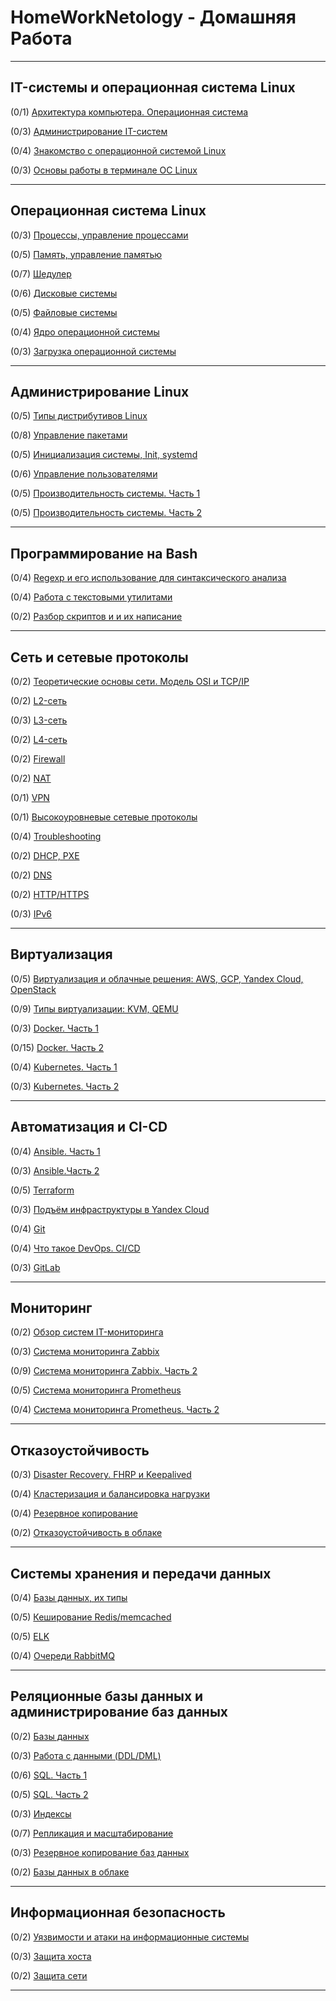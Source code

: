 # HomeWorkNetology - Домашняя Работа
-------

## IT-системы и операционная система Linux

  (0/1) [Архитектура компьютера. Операционная система](https://github.com/svpuzin/HomeWorkNetology/blob/main/IT-системы%20и%20операционная%20система%20Linux/Архитектура%20компьютера.%20Операционная%20система/homework.md)
  
  (0/3) [Администрирование IT-систем](https://github.com/svpuzin/HomeWorkNetology/blob/main/IT-системы%20и%20операционная%20система%20Linux/Администрирование%20IT-систем/homework.md)

  (0/4) [Знакомство с операционной системой Linux](https://github.com/svpuzin/HomeWorkNetology/blob/main/IT-системы%20и%20операционная%20система%20Linux/Знакомство%20с%20операционной%20системой%20Linux/homework.md)

  (0/3) [Основы работы в терминале ОС Linux](https://github.com/svpuzin/HomeWorkNetology/blob/main/IT-системы%20и%20операционная%20система%20Linux/Основы%20работы%20в%20терминале%20ОС%20Linux/homework.md)

-----

## Операционная система Linux

  (0/3) [Процессы, управление процессами](https://github.com/svpuzin/HomeWorkNetology/blob/main/Операционная%20система%20Linux/Процессы%2C%20управление%20процессами/homework.md)

  (0/5) [Память, управление памятью](https://github.com/svpuzin/HomeWorkNetology/blob/main/Операционная%20система%20Linux/Память%2C%20управление%20памятью/homework.md)

  (0/7) [Шедулер](https://github.com/svpuzin/HomeWorkNetology/blob/main/Операционная%20система%20Linux/Шедулер/homework.md)

  (0/6) [Дисковые системы](https://github.com/svpuzin/HomeWorkNetology/blob/main/Операционная%20система%20Linux/Дисковые%20системы/homework.md)

  (0/5) [Файловые системы](https://github.com/svpuzin/HomeWorkNetology/blob/main/Операционная%20система%20Linux/Файловые%20системы/homework.md)

  (0/4) [Ядро операционной системы](https://github.com/svpuzin/HomeWorkNetology/blob/main/Операционная%20система%20Linux/Ядро%20операционной%20системы/homework.md)

  (0/3) [Загрузка операционной системы](https://github.com/svpuzin/HomeWorkNetology/blob/main/Операционная%20система%20Linux/Загрузка%20операционной%20системы/homework.md)

  -----

## Администрирование Linux

  (0/5) [Типы дистрибутивов Linux](https://github.com/svpuzin/HomeWorkNetology/blob/main/Администрирование%20Linux/Типы%20дистрибутивов%20Linux/homework.md)

  (0/8) [Управление пакетами](https://github.com/svpuzin/HomeWorkNetology/blob/main/Администрирование%20Linux/Управление%20пакетами/homework.md)

  (0/5) [Инициализация системы, Init, systemd](https://github.com/svpuzin/HomeWorkNetology/blob/main/Администрирование%20Linux/Инициализация%20системы%2C%20Init%2C%20systemd/homework.md)

  (0/6) [Управление пользователями](https://github.com/svpuzin/HomeWorkNetology/blob/main/Администрирование%20Linux/Управление%20пользователями/homework.md)

  (0/5) [Производительность системы. Часть 1](https://github.com/svpuzin/HomeWorkNetology/blob/main/Администрирование%20Linux/Производительность%20системы.%20Часть%201/homework.md)

  (0/5) [Производительность системы. Часть 2](https://github.com/svpuzin/HomeWorkNetology/blob/main/Администрирование%20Linux/Производительность%20системы.%20Часть%202/homework.md)

  -----
  
## Программирование на Bash

  (0/4) [Regexp и его использование для синтаксического анализа](https://github.com/svpuzin/HomeWorkNetology/blob/main/Программирование%20на%20Bash/Regexp%20и%20его%20использование%20для%20синтаксического%20анализа/homework.md)

  (0/4) [Работа с текстовыми утилитами](https://github.com/svpuzin/HomeWorkNetology/blob/main/Программирование%20на%20Bash/Работа%20с%20текстовыми%20утилитами/homework.md)

  (0/2) [Разбор скриптов и и их написание](https://github.com/svpuzin/HomeWorkNetology/blob/main/Программирование%20на%20Bash/Разбор%20скриптов%20и%20и%20их%20написание/homework.md)

  -----

## Сеть и сетевые протоколы

  (0/2) [Теоретические основы сети. Модель OSI и TCP/IP](https://github.com/svpuzin/HomeWorkNetology/blob/main/Сеть%20и%20сетевые%20протоколы/Теоретические%20основы%20сети/homework.md)

  (0/2) [L2-сеть](https://github.com/svpuzin/HomeWorkNetology/blob/main/Сеть%20и%20сетевые%20протоколы/L2-сеть/homework.md)

  (0/3) [L3-сеть](https://github.com/svpuzin/HomeWorkNetology/blob/main/Сеть%20и%20сетевые%20протоколы/L3-сеть/homework.md)

  (0/2) [L4-сеть](https://github.com/svpuzin/HomeWorkNetology/blob/main/Сеть%20и%20сетевые%20протоколы/L4-сеть/homework.md)

  (0/2) [Firewall](https://github.com/svpuzin/HomeWorkNetology/blob/main/Сеть%20и%20сетевые%20протоколы/Firewall/homework.md)

  (0/2) [NAT](https://github.com/svpuzin/HomeWorkNetology/blob/main/Сеть%20и%20сетевые%20протоколы/NAT/homework.md)

  (0/1) [VPN](https://github.com/svpuzin/HomeWorkNetology/blob/main/Сеть%20и%20сетевые%20протоколы/VPN/homework.md)

  (0/1) [Высокоуровневые сетевые протоколы](https://github.com/svpuzin/HomeWorkNetology/blob/main/Сеть%20и%20сетевые%20протоколы/Высокоуровневые%20сетевые%20протоколы/homework.md)

  (0/4) [Troubleshooting](https://github.com/svpuzin/HomeWorkNetology/blob/main/Сеть%20и%20сетевые%20протоколы/Troubleshooting/homework.md)

  (0/2) [DHCP, PXE](https://github.com/svpuzin/HomeWorkNetology/blob/main/Сеть%20и%20сетевые%20протоколы/DHCP%2C%20PXE/homework.md)

  (0/2) [DNS](https://github.com/svpuzin/HomeWorkNetology/blob/main/Сеть%20и%20сетевые%20протоколы/DNS/homework.md)

  (0/2) [HTTP/HTTPS](https://github.com/svpuzin/HomeWorkNetology/blob/main/Сеть%20и%20сетевые%20протоколы/HTTP%20HTTPS/homework.md)

  (0/3) [IPv6](https://github.com/svpuzin/HomeWorkNetology/blob/main/Сеть%20и%20сетевые%20протоколы/IPv6/homework.md)

  -----

## Виртуализация

  (0/5) [Виртуализация и облачные решения: AWS, GCP, Yandex Cloud, OpenStack](https://github.com/svpuzin/HomeWorkNetology/blob/main/Виртуализация/Виртуализация%20и%20облачные%20решения.%20AWS%2C%20GCP%2C%20Яндекс.Облако%2C%20Openstack/homemade.md)

  (0/9) [Типы виртуализации: KVM, QEMU](https://github.com/svpuzin/HomeWorkNetology/blob/main/Виртуализация/Типы%20виртуализаций%20KVM,%20QEMU/homemade.md)

  (0/3) [Docker. Часть 1](https://github.com/svpuzin/HomeWorkNetology/blob/main/Виртуализация/Docker/homework.md)

  (0/15) [Docker. Часть 2](https://github.com/svpuzin/HomeWorkNetology/blob/main/Виртуализация/Docker.%20Часть%202/homework.md)

  (0/4) [Kubernetes. Часть 1](https://github.com/svpuzin/HomeWorkNetology/blob/main/Виртуализация/Kubernetes/homework.md)

  (0/3) [Kubernetes. Часть 2](https://github.com/svpuzin/HomeWorkNetology/blob/main/Виртуализация/Kubernetes.%20Часть%202/homework.md)

  -----

## Автоматизация и CI-СD

  (0/4) [Ansible. Часть 1](https://github.com/svpuzin/HomeWorkNetology/blob/main/Автоматизация%20и%20CI-СD/Ansible.%20Часть%201/homework.md)

  (0/3) [Ansible.Часть 2](https://github.com/svpuzin/HomeWorkNetology/blob/main/Автоматизация%20и%20CI-СD/Ansible.Часть%202/homework.md)

  (0/5) [Terraform](https://github.com/svpuzin/HomeWorkNetology/blob/main/Автоматизация%20и%20CI-СD/Terraform/homework.md)

  (0/3) [Подъём инфраструктуры в Yandex Cloud](https://github.com/svpuzin/HomeWorkNetology/blob/main/Автоматизация%20и%20CI-СD/Подъём%20инфраструктуры%20в%20Yandex%20Cloud/homework.md)

  (0/4) [Git](https://github.com/svpuzin/HomeWorkNetology/blob/main/Автоматизация%20и%20CI-СD/Git/homework.md)

  (0/4) [Что такое DevOps. СI/СD](https://github.com/svpuzin/HomeWorkNetology/blob/main/Автоматизация%20и%20CI-СD/Что%20такое%20DevOps.%20СI-СD/homework.md)

  (0/3) [GitLab](https://github.com/svpuzin/HomeWorkNetology/blob/main/Автоматизация%20и%20CI-СD/GitLab/homework.md)

  -----

## Мониторинг

  (0/2) [Обзор систем IT-мониторинга](https://github.com/svpuzin/HomeWorkNetology/blob/main/Мониторинг/Обзор%20систем%20IT-мониторинга/homework.md)

  (0/3) [Система мониторинга Zabbix](https://github.com/svpuzin/HomeWorkNetology/blob/main/Мониторинг/Система%20мониторинга%20Zabbix/homework.md)

  (0/9) [Система мониторинга Zabbix. Часть 2](https://github.com/svpuzin/HomeWorkNetology/blob/main/Мониторинг/Система%20мониторинга%20Zabbix.%20Часть%202/homework.md)

  (0/5) [Система мониторинга Prometheus](https://github.com/svpuzin/HomeWorkNetology/blob/main/Мониторинг/Система%20мониторинга%20Prometheus/homework.md)

  (0/4) [Система мониторинга Prometheus. Часть 2](https://github.com/svpuzin/HomeWorkNetology/blob/main/Мониторинг/Система%20мониторинга%20Prometheus.%20Часть%202/homework.md)

  -----

## Отказоустойчивость

  (0/3) [Disaster Recovery. FHRP и Keepalived](https://github.com/svpuzin/HomeWorkNetology/blob/main/Отказоустойчивость/Disaster%20Recovery.%20FHRP%20и%20Keepalived/homework.md)

  (0/4) [Кластеризация и балансировка нагрузки](https://github.com/svpuzin/HomeWorkNetology/blob/main/Отказоустойчивость/Кластеризация%20и%20балансировка%20нагрузки/homework.md)

  (0/4) [Резервное копирование](https://github.com/svpuzin/HomeWorkNetology/blob/main/Отказоустойчивость/Резервное%20копирование/homework.md)

  (0/2) [Отказоустойчивость в облаке](https://github.com/svpuzin/HomeWorkNetology/blob/main/Отказоустойчивость/Отказоустойчивость%20в%20облаке/homework.md)

  -----

## Системы хранения и передачи данных

  (0/4) [Базы данных, их типы](https://github.com/svpuzin/HomeWorkNetology/blob/main/Системы%20хранения%20и%20передачи%20данных/Базы%20данных%2C%20их%20типы/homework.md)

  (0/5) [Кеширование Redis/memcached](https://github.com/svpuzin/HomeWorkNetology/blob/main/Системы%20хранения%20и%20передачи%20данных/Кеширование%20Redis-memcached/homework.md)

  (0/5) [ELK](https://github.com/svpuzin/HomeWorkNetology/blob/main/Системы%20хранения%20и%20передачи%20данных/ELK/homework.md)

  (0/4) [Очереди RabbitMQ](https://github.com/svpuzin/HomeWorkNetology/blob/main/Системы%20хранения%20и%20передачи%20данных/Очереди%20RabbitMQ/homework.md)

  -----

## Реляционные базы данных и администрирование баз данных

  (0/2) [Базы данных](https://github.com/svpuzin/HomeWorkNetology/blob/main/Реляционные%20базы%20данных%20и%20администрирование%20баз%20данных/Базы%20данных/homework.md)

  (0/3) [Работа с данными (DDL/DML)](https://github.com/svpuzin/HomeWorkNetology/blob/main/Реляционные%20базы%20данных%20и%20администрирование%20баз%20данных/Работа%20с%20данными%20(DDL-DML)/homework.md)

  (0/6) [SQL. Часть 1](https://github.com/svpuzin/HomeWorkNetology/blob/main/Реляционные%20базы%20данных%20и%20администрирование%20баз%20данных/SQL.%20Часть%201/homework.md)

  (0/5) [SQL. Часть 2](https://github.com/svpuzin/HomeWorkNetology/blob/main/Реляционные%20базы%20данных%20и%20администрирование%20баз%20данных/SQL.%20Часть%202/homework.md)

  (0/3) [Индексы](https://github.com/svpuzin/HomeWorkNetology/blob/main/Реляционные%20базы%20данных%20и%20администрирование%20баз%20данных/Индексы/homework.md)

  (0/7) [Репликация и масштабирование](https://github.com/svpuzin/HomeWorkNetology/blob/main/Реляционные%20базы%20данных%20и%20администрирование%20баз%20данных/Репликация%20и%20масштабирование/homework.md)

  (0/3) [Резервное копирование баз данных](https://github.com/svpuzin/HomeWorkNetology/blob/main/Реляционные%20базы%20данных%20и%20администрирование%20баз%20данных/Резервное%20копирование%20баз%20данных/homework.md)

  (0/2) [Базы данных в облаке](https://github.com/svpuzin/HomeWorkNetology/blob/main/Реляционные%20базы%20данных%20и%20администрирование%20баз%20данных/Базы%20данных%20в%20облаке/homework.md)

  -----

## Информационная безопасность

  (0/2) [Уязвимости и атаки на информационные системы](https://github.com/svpuzin/HomeWorkNetology/blob/main/Информационная%20безопасность/Уязвимости%20и%20атаки%20на%20информационные%20системы/homework.md)

  (0/3) [Защита хоста](https://github.com/svpuzin/HomeWorkNetology/blob/main/Информационная%20безопасность/Защита%20хоста/homework.md)

  (0/2) [Защита сети](https://github.com/svpuzin/HomeWorkNetology/blob/main/Информационная%20безопасность/Защита%20сети/homework.md)

  -----



